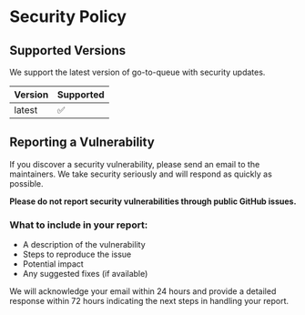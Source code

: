 # Security Policy

## Supported Versions

We support the latest version of go-to-queue with security updates.

| Version | Supported          |
| ------- | ------------------ |
| latest  | :white_check_mark: |

## Reporting a Vulnerability

If you discover a security vulnerability, please send an email to the maintainers. 
We take security seriously and will respond as quickly as possible.

**Please do not report security vulnerabilities through public GitHub issues.**

### What to include in your report:

- A description of the vulnerability
- Steps to reproduce the issue
- Potential impact
- Any suggested fixes (if available)

We will acknowledge your email within 24 hours and provide a detailed response within 72 hours indicating the next steps in handling your report.
